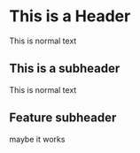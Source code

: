# This is a Header

This is normal text

## This is a subheader

This is normal text

## Feature subheader
maybe it works
